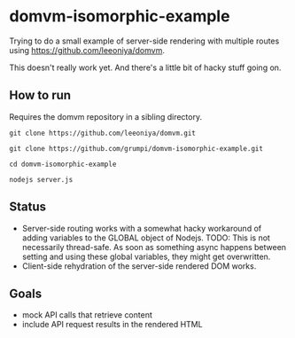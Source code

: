 # domvm-isomorphic-example
Trying to do a small example of server-side rendering with multiple routes using https://github.com/leeoniya/domvm.

This doesn't really work yet. And there's a little bit of hacky stuff going on.

## How to run

Requires the domvm repository in a sibling directory.

`git clone https://github.com/leeoniya/domvm.git`

`git clone https://github.com/grumpi/domvm-isomorphic-example.git`

`cd domvm-isomorphic-example`

`nodejs server.js`

## Status

* Server-side routing works with a somewhat hacky workaround of adding variables to the GLOBAL object of Nodejs. TODO: This is not necessarily thread-safe. As soon as something async happens between setting and using these global variables, they might get overwritten.
* Client-side rehydration of the server-side rendered DOM works.

## Goals

* mock API calls that retrieve content
* include API request results in the rendered HTML